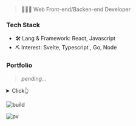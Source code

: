 > 👨🏻‍💻 Web Front-end/Backen-end Developer

### Tech Stack

- 🛠 Lang & Framework: React, Javascript
- ⛏ Interest: Svelte, Typescript , Go, Node



### Portfolio

> *pending...*



<details>
  <summary>Click👆</summary>
  <pre>
  🤷‍♂️♂
  </pre>
</details>

![build](https://github.com/mopig/mopig/workflows/build/badge.svg)

![pv](https://pageview.vercel.app/?github_user=darwin808)
